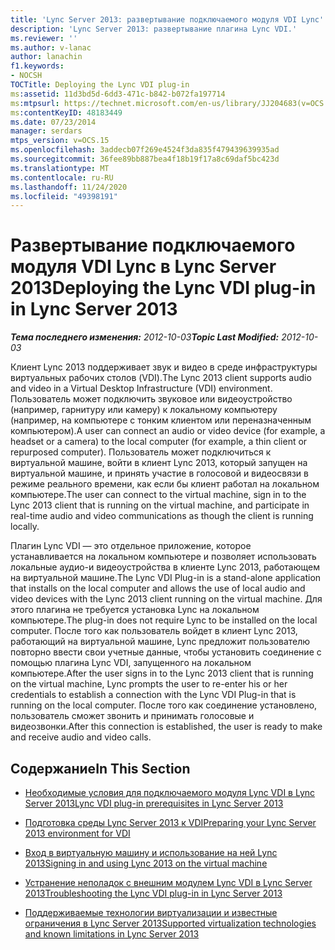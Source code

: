 ```yaml
---
title: 'Lync Server 2013: развертывание подключаемого модуля VDI Lync'
description: 'Lync Server 2013: развертывание плагина Lync VDI.'
ms.reviewer: ''
ms.author: v-lanac
author: lanachin
f1.keywords:
- NOCSH
TOCTitle: Deploying the Lync VDI plug-in
ms:assetid: 11d3bd5d-6dd3-471c-b842-b072fa197714
ms:mtpsurl: https://technet.microsoft.com/en-us/library/JJ204683(v=OCS.15)
ms:contentKeyID: 48183449
ms.date: 07/23/2014
manager: serdars
mtps_version: v=OCS.15
ms.openlocfilehash: 3addecb07f269e4524f3da835f479439639935ad
ms.sourcegitcommit: 36fee89bb887bea4f18b19f17a8c69daf5bc423d
ms.translationtype: MT
ms.contentlocale: ru-RU
ms.lasthandoff: 11/24/2020
ms.locfileid: "49398191"
---
```

# <a name="deploying-the-lync-vdi-plug-in-in-lync-server-2013"></a><span data-ttu-id="c2569-103">Развертывание подключаемого модуля VDI Lync в Lync Server 2013</span><span class="sxs-lookup"><span data-stu-id="c2569-103">Deploying the Lync VDI plug-in in Lync Server 2013</span></span>

<div data-xmlns="http://www.w3.org/1999/xhtml">

<div class="topic" data-xmlns="http://www.w3.org/1999/xhtml" data-msxsl="urn:schemas-microsoft-com:xslt" data-cs="https://msdn.microsoft.com/">

<div data-asp="https://msdn2.microsoft.com/asp">



</div>

<div id="mainSection">

<div id="mainBody"><span data-ttu-id="c2569-104">

<span> </span></span><span class="sxs-lookup"><span data-stu-id="c2569-104">

<span> </span></span></span>

<span data-ttu-id="c2569-105">_**Тема последнего изменения:** 2012-10-03_</span><span class="sxs-lookup"><span data-stu-id="c2569-105">_**Topic Last Modified:** 2012-10-03_</span></span>

<span data-ttu-id="c2569-106">Клиент Lync 2013 поддерживает звук и видео в среде инфраструктуры виртуальных рабочих столов (VDI).</span><span class="sxs-lookup"><span data-stu-id="c2569-106">The Lync 2013 client supports audio and video in a Virtual Desktop Infrastructure (VDI) environment.</span></span> <span data-ttu-id="c2569-107">Пользователь может подключить звуковое или видеоустройство (например, гарнитуру или камеру) к локальному компьютеру (например, на компьютере с тонким клиентом или переназначенным компьютером).</span><span class="sxs-lookup"><span data-stu-id="c2569-107">A user can connect an audio or video device (for example, a headset or a camera) to the local computer (for example, a thin client or repurposed computer).</span></span> <span data-ttu-id="c2569-108">Пользователь может подключиться к виртуальной машине, войти в клиент Lync 2013, который запущен на виртуальной машине, и принять участие в голосовой и видеосвязи в режиме реального времени, как если бы клиент работал на локальном компьютере.</span><span class="sxs-lookup"><span data-stu-id="c2569-108">The user can connect to the virtual machine, sign in to the Lync 2013 client that is running on the virtual machine, and participate in real-time audio and video communications as though the client is running locally.</span></span>

<span data-ttu-id="c2569-109">Плагин Lync VDI — это отдельное приложение, которое устанавливается на локальном компьютере и позволяет использовать локальные аудио-и видеоустройства в клиенте Lync 2013, работающем на виртуальной машине.</span><span class="sxs-lookup"><span data-stu-id="c2569-109">The Lync VDI Plug-in is a stand-alone application that installs on the local computer and allows the use of local audio and video devices with the Lync 2013 client running on the virtual machine.</span></span> <span data-ttu-id="c2569-110">Для этого плагина не требуется установка Lync на локальном компьютере.</span><span class="sxs-lookup"><span data-stu-id="c2569-110">The plug-in does not require Lync to be installed on the local computer.</span></span> <span data-ttu-id="c2569-111">После того как пользователь войдет в клиент Lync 2013, работающий на виртуальной машине, Lync предложит пользователю повторно ввести свои учетные данные, чтобы установить соединение с помощью плагина Lync VDI, запущенного на локальном компьютере.</span><span class="sxs-lookup"><span data-stu-id="c2569-111">After the user signs in to the Lync 2013 client that is running on the virtual machine, Lync prompts the user to re-enter his or her credentials to establish a connection with the Lync VDI Plug-in that is running on the local computer.</span></span> <span data-ttu-id="c2569-112">После того как соединение установлено, пользователь сможет звонить и принимать голосовые и видеозвонки.</span><span class="sxs-lookup"><span data-stu-id="c2569-112">After this connection is established, the user is ready to make and receive audio and video calls.</span></span>

<div>

## <a name="in-this-section"></a><span data-ttu-id="c2569-113">Содержание</span><span class="sxs-lookup"><span data-stu-id="c2569-113">In This Section</span></span>

  - [<span data-ttu-id="c2569-114">Необходимые условия для подключаемого модуля Lync VDI в Lync Server 2013</span><span class="sxs-lookup"><span data-stu-id="c2569-114">Lync VDI plug-in prerequisites in Lync Server 2013</span></span>](lync-server-2013-lync-vdi-plug-in-prerequisites.md)

  - [<span data-ttu-id="c2569-115">Подготовка среды Lync Server 2013 к VDI</span><span class="sxs-lookup"><span data-stu-id="c2569-115">Preparing your Lync Server 2013 environment for VDI</span></span>](lync-server-2013-preparing-your-environment-for-vdi.md)

  - [<span data-ttu-id="c2569-116">Вход в виртуальную машину и использование на ней Lync 2013</span><span class="sxs-lookup"><span data-stu-id="c2569-116">Signing in and using Lync 2013 on the virtual machine</span></span>](lync-server-2013-signing-in-and-using-lync-2013-on-the-virtual-machine.md)

  - [<span data-ttu-id="c2569-117">Устранение неполадок с внешним модулем Lync VDI в Lync Server 2013</span><span class="sxs-lookup"><span data-stu-id="c2569-117">Troubleshooting the Lync VDI plug-in in Lync Server 2013</span></span>](lync-server-2013-troubleshooting-the-lync-vdi-plug-in.md)

  - [<span data-ttu-id="c2569-118">Поддерживаемые технологии виртуализации и известные ограничения в Lync Server 2013</span><span class="sxs-lookup"><span data-stu-id="c2569-118">Supported virtualization technologies and known limitations in Lync Server 2013</span></span>](lync-server-2013-supported-virtualization-technologies-and-known-limitations.md)

<span data-ttu-id="c2569-119"></div>

</div>

<span> </span>

</div>

</div>

</span><span class="sxs-lookup"><span data-stu-id="c2569-119"></div>

</div>

<span> </span>

</div>

</div>

</span></span></div>

